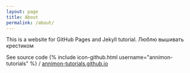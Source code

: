 ```yaml
---
layout: page
title: About
permalink: /about/
---
```


This is a website for GitHub Pages and Jekyll tutorial. 
Люблю вышивать крестиком

See source code {% include icon-github.html username="annimon-tutorials" %} /
[annimon-tutorials.github.io](https://github.com/annimon-tutorials/annimon-tutorials.github.io)
